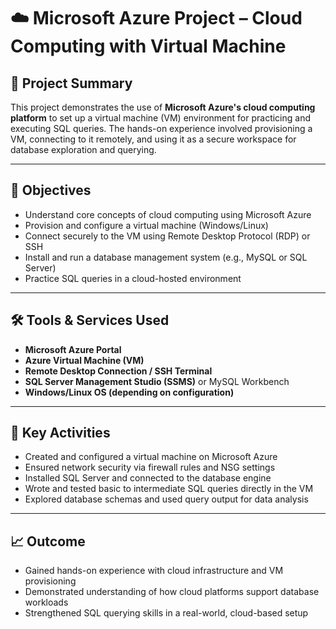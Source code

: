 # ☁️ Microsoft Azure Project – Cloud Computing with Virtual Machine

## 📝 Project Summary
This project demonstrates the use of **Microsoft Azure's cloud computing platform** to set up a virtual machine (VM) environment for practicing and executing SQL queries. The hands-on experience involved provisioning a VM, connecting to it remotely, and using it as a secure workspace for database exploration and querying.

---

## 🎯 Objectives
- Understand core concepts of cloud computing using Microsoft Azure
- Provision and configure a virtual machine (Windows/Linux)
- Connect securely to the VM using Remote Desktop Protocol (RDP) or SSH
- Install and run a database management system (e.g., MySQL or SQL Server)
- Practice SQL queries in a cloud-hosted environment

---

## 🛠️ Tools & Services Used
- **Microsoft Azure Portal**
- **Azure Virtual Machine (VM)**  
- **Remote Desktop Connection / SSH Terminal**
- **SQL Server Management Studio (SSMS)** or MySQL Workbench
- **Windows/Linux OS (depending on configuration)**

---

## 📌 Key Activities
- Created and configured a virtual machine on Microsoft Azure
- Ensured network security via firewall rules and NSG settings
- Installed SQL Server and connected to the database engine
- Wrote and tested basic to intermediate SQL queries directly in the VM
- Explored database schemas and used query output for data analysis

---

## 📈 Outcome
- Gained hands-on experience with cloud infrastructure and VM provisioning
- Demonstrated understanding of how cloud platforms support database workloads
- Strengthened SQL querying skills in a real-world, cloud-based setup
